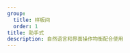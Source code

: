 ```yaml
---
group:
  title: 样板间
  order: 1
title: 助手式
description: 自然语言和界面操作均衡配合使用
---
```


<code src="./assistant.tsx" background="grey" compact></code>
